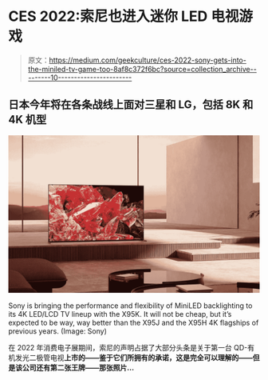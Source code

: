 # CES 2022:索尼也进入迷你 LED 电视游戏

> 原文：<https://medium.com/geekculture/ces-2022-sony-gets-into-the-miniled-tv-game-too-8af8c372f6bc?source=collection_archive---------10----------------------->

## 日本今年将在各条战线上面对三星和 LG，包括 8K 和 4K 机型

![](img/25f8691be0242650724474ff2c36dfd5.png)

Sony is bringing the performance and flexibility of MiniLED backlighting to its 4K LED/LCD TV lineup with the X95K. It will not be cheap, but it’s expected to be way, way better than the X95J and the X95H 4K flagships of previous years. (Image: Sony)

在 2022 年消费电子展期间，索尼的声明占据了大部分头条是关于第一台 QD-有机发光二极管电视[](/geekculture/ces-2022-sony-launches-the-worlds-first-qd-oled-tvs-7af23da17386)**上市的——鉴于它们所拥有的承诺，这是完全可以理解的——但是该公司还有第二张王牌——那张照片…**